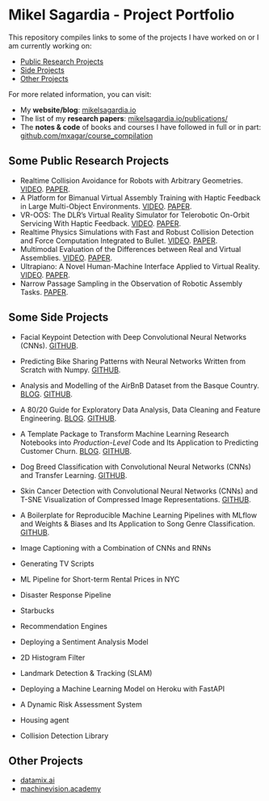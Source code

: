 # Mikel Sagardia - Project Portfolio

This repository compiles links to some of the projects I have worked on or I am currently working on:

- [Public Research Projects](#Some-Public-Research-Projects)
- [Side Projects](#Some-Side-Projects)
- [Other Projects](#Other-Projects)

For more related information, you can visit:

- My **website/blog**: [mikelsagardia.io](https://mikelsagardia.io)
- The list of my **research papers**: [mikelsagardia.io/publications/](https://mikelsagardia.io/publications/)
- The **notes & code** of books and courses I have followed in full or in part: [github.com/mxagar/course_compilation](https://github.com/mxagar/course_compilation)

## Some Public Research Projects

- Realtime Collision Avoidance for Robots with Arbitrary Geometries. [VIDEO](https://youtu.be/OqWwkPrrcII). [PAPER](https://ieeexplore.ieee.org/document/8446527).
- A Platform for Bimanual Virtual Assembly Training with Haptic Feedback in Large Multi-Object Environments. [VIDEO](https://youtu.be/marxNRb4e-c). [PAPER](https://dl.acm.org/doi/10.1145/2993369.2993386).
- VR-OOS: The DLR’s Virtual Reality Simulator for Telerobotic On-Orbit Servicing With Haptic Feedback. [VIDEO](https://youtu.be/D9Jbew5Zmpw). [PAPER](https://ieeexplore.ieee.org/document/7119040).
- Realtime Physics Simulations with Fast and Robust Collision Detection and Force Computation Integrated to Bullet. [VIDEO](https://youtu.be/Fsb0f1t4IbE). [PAPER](https://diglib.eg.org/handle/10.2312/eurovr.20141341.065-076).
- Multimodal Evaluation of the Differences between Real and Virtual Assemblies. [VIDEO](https://youtu.be/En_IXwSNVco). [PAPER](https://ieeexplore.ieee.org/document/8013101).
- Ultrapiano: A Novel Human-Machine Interface Applied to Virtual Reality. [VIDEO](https://youtu.be/1yoU1f_zwiY). [PAPER](https://ieeexplore.ieee.org/document/6907142).
- Narrow Passage Sampling in the Observation of Robotic Assembly Tasks. [PAPER](https://ieeexplore.ieee.org/abstract/document/7487125).

## Some Side Projects

- Facial Keypoint Detection with Deep Convolutional Neural Networks (CNNs). [GITHUB](https://github.com/mxagar/P1_Facial_Keypoints).
- Predicting Bike Sharing Patterns with Neural Networks Written from Scratch with Numpy. [GITHUB](https://github.com/mxagar/deep-learning-v2-pytorch/tree/master/project-bikesharing).
- Analysis and Modelling of the AirBnB Dataset from the Basque Country. [BLOG](https://mikelsagardia.io/blog/airbnb-spain-basque-data-analysis.html). [GITHUB](https://github.com/mxagar/airbnb_data_analysis).
- A 80/20 Guide for Exploratory Data Analysis, Data Cleaning and Feature Engineering. [BLOG](https://mikelsagardia.io/blog/data-processing-guide.html). [GITHUB](https://github.com/mxagar/eda_fe_summary).
- A Template Package to Transform Machine Learning Research Notebooks into *Production-Level* Code and Its Application to Predicting Customer Churn. [BLOG](https://mikelsagardia.io/blog/machine-learning-production-level.html). [GITHUB](https://github.com/mxagar/customer_churn_production).
- Dog Breed Classification with Convolutional Neural Networks (CNNs) and Transfer Learning. [GITHUB](https://github.com/mxagar/deep-learning-v2-pytorch/tree/master/project-dog-classification).
- Skin Cancer Detection with Convolutional Neural Networks (CNNs) and T-SNE Visualization of Compressed Image Representations. [GITHUB](https://github.com/mxagar/dermatologist-ai).
- A Boilerplate for Reproducible Machine Learning Pipelines with MLflow and Weights & Biases and Its Application to Song Genre Classification. [GITHUB](https://github.com/mxagar/music_genre_classification).

- Image Captioning with a Combination of CNNs and RNNs
- Generating TV Scripts
- ML Pipeline for Short-term Rental Prices in NYC
- Disaster Response Pipeline
- Starbucks
- Recommendation Engines
- Deploying a Sentiment Analysis Model
- 2D Histogram Filter
- Landmark Detection & Tracking (SLAM)
- Deploying a Machine Learning Model on Heroku with FastAPI
- A Dynamic Risk Assessment System
- Housing agent
- Collision Detection Library

## Other Projects

- [datamix.ai](https://datamix.ai)
- [machinevision.academy](https://machinevision.academy)



